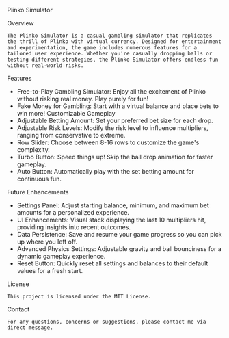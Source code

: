 Plinko Simulator

Overview

    The Plinko Simulator is a casual gambling simulator that replicates the thrill of Plinko with virtual currency. Designed for entertainment and experimentation, the game includes numerous features for a tailored user experience. Whether you're casually dropping balls or testing different strategies, the Plinko Simulator offers endless fun without real-world risks.

Features
  - Free-to-Play Gambling Simulator: Enjoy all the excitement of Plinko without risking real money. Play purely for fun!
  - Fake Money for Gambling: Start with a virtual balance and place bets to win more!
Customizable Gameplay
  - Adjustable Betting Amount: Set your preferred bet size for each drop.
  - Adjustable Risk Levels: Modify the risk level to influence multipliers, ranging from conservative to extreme.
  - Row Slider: Choose between 8-16 rows to customize the game's complexity.
  - Turbo Button: Speed things up! Skip the ball drop animation for faster gameplay.
  - Auto Button: Automatically play with the set betting amount for continuous fun.

Future Enhancements

  - Settings Panel: Adjust starting balance, minimum, and maximum bet amounts for a personalized experience.
  - UI Enhancements: Visual stack displaying the last 10 multipliers hit, providing insights into recent outcomes.
  - Data Persistence: Save and resume your game progress so you can pick up where you left off.
  - Advanced Physics Settings: Adjustable gravity and ball bounciness for a dynamic gameplay experience.
  - Reset Button: Quickly reset all settings and balances to their default values for a fresh start.
    
License

    This project is licensed under the MIT License.

Contact

    For any questions, concerns or suggestions, please contact me via direct message.   
